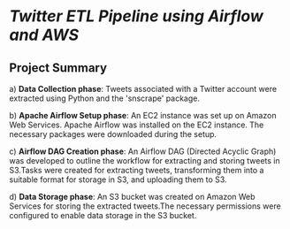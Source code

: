 # _**Twitter ETL Pipeline using Airflow and AWS**_

## **Project Summary**





a) **Data Collection phase**: Tweets associated with a Twitter account were extracted using Python and the 'snscrape' package.

b) **Apache Airflow Setup phase**: An EC2 instance was set up on Amazon Web Services. Apache Airflow was installed on the EC2 instance. The necessary packages were downloaded during the setup.

c) **Airflow DAG Creation phase**: An Airflow DAG (Directed Acyclic Graph) was developed to outline the workflow for extracting and storing tweets in S3.Tasks were created for extracting tweets, transforming them into a suitable format for storage in S3, and uploading them to S3.

d) **Data Storage phase**: An S3 bucket was created on Amazon Web Services for storing the extracted tweets.The necessary permissions were configured to enable data storage in the S3 bucket.
